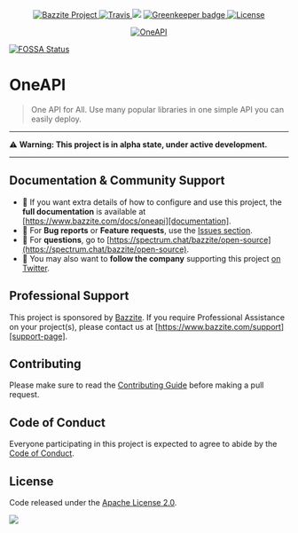 <p align="center">
  <a href="https://oneapi.dev?utm_source=github&utm_medium=readme&utm_campaign=oneapi" rel="nofollow">
    <img src="https://img.shields.io/badge/Bazzite-project-blue.svg" alt="Bazzite Project">
  </a>
  <a href="https://travis-ci.org/bazzite/oneapi" rel="nofollow">
    <img src="https://img.shields.io/travis/bazzite/oneapi.svg" alt="Travis">
  </a>
<a href="https://app.fossa.io/projects/git%2Bgithub.com%2Fbazzite%2Foneapi?ref=badge_shield" alt="FOSSA Status"><img src="https://app.fossa.io/api/projects/git%2Bgithub.com%2Fbazzite%2Foneapi.svg?type=shield"/></a>
  <a href="https://greenkeeper.io/" rel="nofollow">
    <img src="https://badges.greenkeeper.io/bazzite/oneapi.svg" alt="Greenkeeper badge">
  </a>
  <a href="https://github.com/bazzite/oneapi/blob/develop/LICENSE" rel="nofollow">
    <img src="https://img.shields.io/github/license/bazzite/oneapi.svg" alt="License">
  </a>
</p>

<p align="center">
  <a href="https://oneapi.dev?utm_source=github&utm_medium=readme&utm_campaign=oneapi" target="_blank">
    <img src="https://raw.githubusercontent.com/bazzite/oneapi/develop/docs/assets/logo.png" alt="OneAPI" />
  </a>
</p>



[![FOSSA Status](https://app.fossa.io/api/projects/git%2Bgithub.com%2Fbazzite%2Foneapi.svg?type=large)](https://app.fossa.io/projects/git%2Bgithub.com%2Fbazzite%2Foneapi?ref=badge_large)

# OneAPI

> One API for All. Use many popular libraries in one simple API you can easily deploy.

---

⚠️ **Warning: This project is in alpha state, under active development.**

---

## Documentation & Community Support

- 📄 If you want extra details of how to configure and use this project, the **full documentation** is available at [https://www.bazzite.com/docs/oneapi][documentation].
- 🐞 For **Bug reports** or **Feature requests**, use the [Issues section][issues].
- 💬 For **questions**, go to [https://spectrum.chat/bazzite/open-source](https://spectrum.chat/bazzite/open-source).
- 🚀 You may also want to **follow the company** supporting this project [on Twitter][twitter].

## Professional Support

This project is sponsored by [Bazzite][bazzite-website]. If you require Professional Assistance on your project(s), please contact us at [https://www.bazzite.com/support][support-page].

## Contributing

Please make sure to read the [Contributing Guide][contributing] before making a pull request.

## Code of Conduct

Everyone participating in this project is expected to agree to abide by the [Code of Conduct][code-of-conduct].

## License

Code released under the [Apache License 2.0][license-page].

![](https://ga-beacon.appspot.com/UA-65885578-17/bazzite/oneapi?pixel)





[documentation]: https://www.bazzite.com/docs/oneapi?utm_source=github&utm_medium=readme&utm_campaign=oneapi
[issues]: https://github.com/bazzite/oneapi/issues
[contributing]: https://github.com/bazzite/oneapi/blob/develop/CONTRIBUTING.md
[code-of-conduct]: https://www.bazzite.com/open-source/code-of-conduct?utm_source=github&utm_medium=readme&utm_campaign=oneapi
[twitter]: https://bazzite.xyz/Twitter
[bazzite-website]: https://www.bazzite.com?utm_source=github&utm_medium=readme&utm_campaign=oneapi
[support-page]: https://www.bazzite.com/support?utm_source=github&utm_medium=readme&utm_campaign=oneapi
[license-page]: https://github.com/bazzite/oneapi/blob/develop/LICENSE